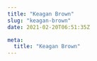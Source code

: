 ```yaml
---
title: "Keagan Brown"
slug: "keagan-brown"
date: 2021-02-20T06:51:35Z

meta:
  title: "Keagan Brown"
---
```


